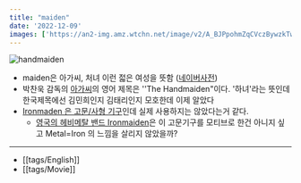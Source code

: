 ```yaml
---
title: "maiden"
date: '2022-12-09'
images: ['https://an2-img.amz.wtchn.net/image/v2/A_BJPpohmZqCVczBywzkTw.jpg?jwt=ZXlKaGJHY2lPaUpJVXpJMU5pSjkuZXlKdmNIUnpJanBiSW1SZk56STVlREV3T0RCeE9EQWlYU3dpY0NJNklpOTJNaTl6ZEc5eVpTOXBiV0ZuWlM4eE5qTXhNek16TVRBMU9Ua3dNRE15TXpjeUluMC5Jc2NiU1ZWc3NFYzJwczNiZWF2dGg4VF9zeVZWaGNGLVVsOENVWWt4aUlR']
---
```


![handmaiden](https://an2-img.amz.wtchn.net/image/v2/A_BJPpohmZqCVczBywzkTw.jpg?jwt=ZXlKaGJHY2lPaUpJVXpJMU5pSjkuZXlKdmNIUnpJanBiSW1SZk56STVlREV3T0RCeE9EQWlYU3dpY0NJNklpOTJNaTl6ZEc5eVpTOXBiV0ZuWlM4eE5qTXhNek16TVRBMU9Ua3dNRE15TXpjeUluMC5Jc2NiU1ZWc3NFYzJwczNiZWF2dGg4VF9zeVZWaGNGLVVsOENVWWt4aUlR)

- maiden은 아가씨, 처녀 이런 젋은 여성을 뜻함 ([네이버사전](https://en.dict.naver.com/#/entry/enko/80fe42e05e774a18893d2badbeb8962f))
- 박찬욱 감독의 [아가씨](https://movie.naver.com/movie/bi/mi/basic.naver?code=123519)의 영어 제목은 ''The Handmaiden"이다. '하녀'라는 뜻인데 한국제목에선 김민희인지 김태리인지 모호한데 이제 알았다
- [Ironmaden 은 고문/사형 기구](https://namu.wiki/w/%EC%95%84%EC%9D%B4%EC%96%B8%20%EB%A9%94%EC%9D%B4%EB%93%A0)인데 실제 사용하지는 않았다는거 같다.
	- [영국의 헤비메탈 밴드 Ironmaiden](https://namu.wiki/w/%EC%95%84%EC%9D%B4%EC%96%B8%20%EB%A9%94%EC%9D%B4%EB%93%A0(%EB%B0%B4%EB%93%9C))은 이 고문기구를 모티브로 한건 아니지 싶고 Metal=Iron 의 느낌을 살리지 않았을까?
---
- [[tags/English]]
- [[tags/Movie]]